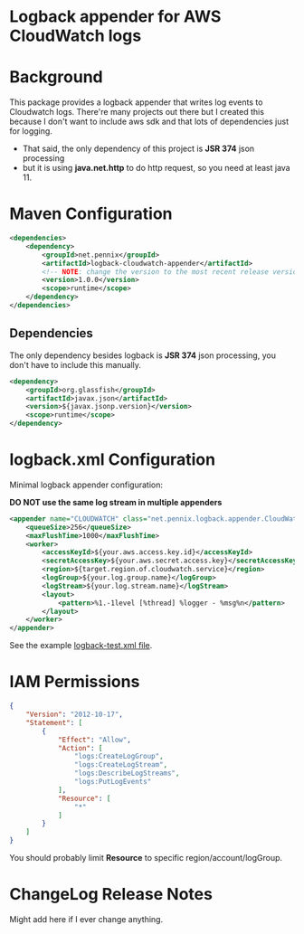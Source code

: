 Logback appender for AWS CloudWatch logs
=========================================

# Background

This package provides a logback appender that writes log events to Cloudwatch logs.
There're many projects out there but I created this because I don't want to include aws sdk and that lots of dependencies just for logging.

* That said, the only dependency of this project is **JSR 374** json processing
* but it is using **java.net.http** to do http request, so you need at least java 11.

# Maven Configuration

``` xml
<dependencies>
	<dependency>
		<groupId>net.pennix</groupId>
		<artifactId>logback-cloudwatch-appender</artifactId>
		<!-- NOTE: change the version to the most recent release version from the repo -->
		<version>1.0.0</version>
		<scope>runtime</scope>
	</dependency>
</dependencies>
```

## Dependencies

The only dependency besides logback is **JSR 374** json processing, you don't have to include this manually.

``` xml
<dependency>
	<groupId>org.glassfish</groupId>
	<artifactId>javax.json</artifactId>
	<version>${javax.jsonp.version}</version>
	<scope>runtime</scope>
</dependency>
```

# logback.xml Configuration

Minimal logback appender configuration:

**DO NOT use the same log stream in multiple appenders**

``` xml
<appender name="CLOUDWATCH" class="net.pennix.logback.appender.CloudWatchLogsAppender">
	<queueSize>256</queueSize>
	<maxFlushTime>1000</maxFlushTime>
	<worker>
		<accessKeyId>${your.aws.access.key.id}</accessKeyId>
		<secretAccessKey>${your.aws.secret.access.key}</secretAccessKey>
		<region>${target.region.of.cloudwatch.service}</region>
		<logGroup>${your.log.group.name}</logGroup>
		<logStream>${your.log.stream.name}</logStream>
		<layout>
			<pattern>%1.-1level [%thread] %logger - %msg%n</pattern>
		</layout>
	</worker>
</appender>
```

See the example [logback-test.xml file](src/main/resources/logback-test.xml).

# IAM Permissions

``` json
{
    "Version": "2012-10-17",
    "Statement": [
        {
            "Effect": "Allow",
            "Action": [
                "logs:CreateLogGroup",
                "logs:CreateLogStream",
                "logs:DescribeLogStreams",
                "logs:PutLogEvents"
            ],
            "Resource": [
                "*"
            ]
        }
    ]
}
```

You should probably limit **Resource** to specific region/account/logGroup.

# ChangeLog Release Notes

Might add here if I ever change anything.
